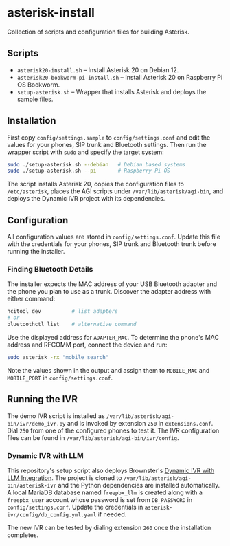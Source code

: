 # asterisk-install
Collection of scripts and configuration files for building Asterisk.

## Scripts

- `asterisk20-install.sh` – Install Asterisk 20 on Debian 12.
- `asterisk20-bookworm-pi-install.sh` – Install Asterisk 20 on Raspberry Pi OS Bookworm.
- `setup-asterisk.sh` – Wrapper that installs Asterisk and deploys the sample files.

## Installation

First copy `config/settings.sample` to `config/settings.conf` and edit the values for
your phones, SIP trunk and Bluetooth settings. Then run the wrapper script with `sudo`
and specify the target system:

```bash
sudo ./setup-asterisk.sh --debian   # Debian based systems
sudo ./setup-asterisk.sh --pi       # Raspberry Pi OS
```

The script installs Asterisk 20, copies the configuration files to `/etc/asterisk`,
places the AGI scripts under `/var/lib/asterisk/agi-bin`, and deploys the
Dynamic IVR project with its dependencies.

## Configuration

All configuration values are stored in `config/settings.conf`. Update this file with the
credentials for your phones, SIP trunk and Bluetooth trunk before running the installer.

### Finding Bluetooth Details

The installer expects the MAC address of your USB Bluetooth adapter and the phone you
plan to use as a trunk. Discover the adapter address with either command:

```bash
hcitool dev          # list adapters
# or
bluetoothctl list    # alternative command
```

Use the displayed address for `ADAPTER_MAC`. To determine the phone's MAC address and
RFCOMM port, connect the device and run:

```bash
sudo asterisk -rx "mobile search"
```

Note the values shown in the output and assign them to `MOBILE_MAC` and `MOBILE_PORT`
in `config/settings.conf`.

## Running the IVR

The demo IVR script is installed as `/var/lib/asterisk/agi-bin/ivr/demo_ivr.py` and is invoked by extension `250` in `extensions.conf`. Dial `250` from one of the configured phones to test it. The IVR configuration files can be found in `/var/lib/asterisk/agi-bin/ivr/config`.

### Dynamic IVR with LLM

This repository's setup script also deploys Brownster's [Dynamic IVR with LLM Integration](https://github.com/Brownster/asterisk-ivr).
The project is cloned to `/var/lib/asterisk/agi-bin/asterisk-ivr` and the Python
dependencies are installed automatically. A local MariaDB database named
`freepbx_llm` is created along with a `freepbx_user` account whose password is
set from `DB_PASSWORD` in `config/settings.conf`. Update the credentials in
`asterisk-ivr/config/db_config.yml.yaml` if needed.

The new IVR can be tested by dialing extension `260` once the installation
completes.
